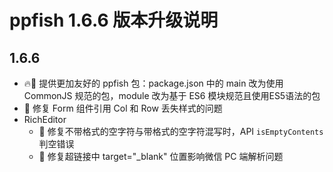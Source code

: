 # ppfish 1.6.6 版本升级说明

## 1.6.6
- 🔥🔨 提供更加友好的 ppfish 包：package.json 中的 main 改为使用 CommonJS 规范的包，module 改为基于 ES6 模块规范且使用ES5语法的包
- 🐛 修复 Form 组件引用 Col 和 Row 丢失样式的问题
- RichEditor
  - 🐛 修复不带格式的空字符与带格式的空字符混写时，API `isEmptyContents` 判空错误
  - 🐛 修复超链接中 target="_blank" 位置影响微信 PC 端解析问题
